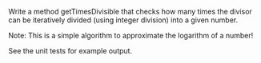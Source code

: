 Write a method getTimesDivisible that checks how many times the divisor can be iteratively divided (using integer division) into a given number.

Note: This is a simple algorithm to approximate the logarithm of a number!

See the unit tests for example output.
